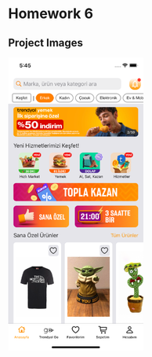 
# Homework 6

## Project Images

<img src="https://github.com/akolukirik/BootcampHomeworks/blob/main/Homework6/img/img1.png" width="276" height="597">
